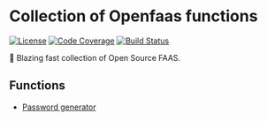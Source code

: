 # Collection of Openfaas functions

[![License](https://img.shields.io/badge/license-MIT-brightgreen.svg?style=flat-square)](LICENSE)
[![Code Coverage](https://codecov.io/gh/nexylan/faas-functions/coverage.svg)](https://codecov.io/gh/nexylan/faas-functions)
[![Build Status](https://travis-ci.org/nexylan/faas-functions.svg?branch=master)](https://travis-ci.org/nexylan/faas-functions)

:rocket: Blazing fast collection of Open Source FAAS.

## Functions

* [Password generator](password-generator)
